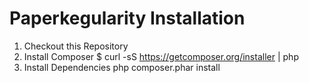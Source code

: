Paperkegularity Installation
===========================
1. Checkout this Repository
2. Install Composer
    $ curl -sS https://getcomposer.org/installer | php
3. Install Dependencies
    php composer.phar install

